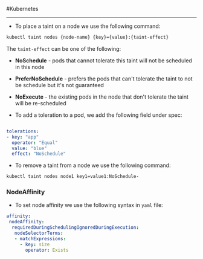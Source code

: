 #Kubernetes 

---

- To place a taint on a node we use the following command:
```bash
kubectl taint nodes {node-name} {key}={value}:{taint-effect}
```
The `taint-effect` can be one of the following:
- **NoSchedule** - pods that cannot tolerate this taint will not be scheduled in this node
- **PreferNoSchedule** - prefers the pods that can't tolerate the taint to not be schedule but it's not guaranteed
- **NoExecute** - the existing pods in the node that don't tolerate the taint will be re-scheduled

- To add a toleration to a pod, we add the following field under spec:
```yaml

tolerations:
- key: "app"
  operator: "Equal"
  value: "blue"
  effect: "NoSchedule"
```

- To remove a taint from a node we use the following command:
```bash
kubectl taint nodes node1 key1=value1:NoSchedule-
```


### NodeAffinity

- To set node affinity we use the following syntax in `yaml` file:
```yml
affinity:
 nodeAffinity:
  requiredDuringSchedulingIgnoredDuringExecution:
   nodeSelectorTerms:
   - matchExpressions:
     - key: size
       operator: Exists
```

